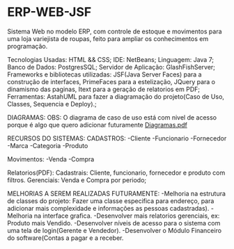 # ERP-WEB-JSF

Sistema Web no modelo ERP, com controle de estoque e movimentos para uma loja variejista de roupas, feito para ampliar os conhecimentos em programação.

Tecnologias Usadas:
HTML && CSS;
IDE: NetBeans;
Linguagem: Java 7;
Banco de Dados: PostgresSQL;
Servidor de Aplicação: GlashFishServer;
Frameworks e bibliotecas utilizadas: JSF(Java Server Faces) para a construção de interfaces, PrimeFaces para a estelização, JQuery para o dinamismo das paginas, Itext para a geração de relatorios em PDF;
Ferramentas: AstahUML para fazer a diagramação do projeto(Caso de Uso, Classes, Sequencia e Deploy).;


DIAGRAMAS:
OBS: O diagrama de caso de uso está com nivel de acesso porque é algo que quero adicionar futuramente
[Diagramas.pdf](https://github.com/user-attachments/files/17983492/Diagramas.pdf)


RECURSOS DO SISTEMAS:
CADASTROS:
-Cliente
-Funcionario
-Fornecedor
-Marca
-Categoria
-Produto

Movimentos:
-Venda
-Compra

Relatorios(PDF):
Cadastrais: Cliente, funcionario, fornecedor e produto com filtros.
Gerenciais: Venda e Compra por periodo;


MELHORIAS A SEREM REALIZADAS FUTURAMENTE:
-Melhoria na estrutura de classes do projeto: Fazer uma classe especifica para endereço, para adicionar mais complexidade e informações as pessoas cadastradas).
-Melhoria na interface grafica.
-Desenvolver mais relatorios gerenciais, ex: Produto mais Vendido.
-Desenvolver níveis de acesso para o sistema com uma tela de login(Gerente e Vendedor).
-Desenvolver o Módulo Financeiro do software(Contas a pagar e a receber.




